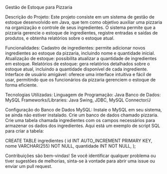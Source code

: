 Gestão de Estoque para Pizzaria 

Descrição do Projeto:
Este projeto consiste em um sistema de gestão de estoque desenvolvido em Java, que tem como objetivo auxiliar uma pizzaria na organização e controle de seus ingredientes.
O sistema permite que a pizzaria gerencie o estoque de ingredientes, registre entradas e saídas de produtos, e obtenha relatórios sobre o estoque atual.

Funcionalidades:
Cadastro de ingredientes: permite adicionar novos ingredientes ao estoque da pizzaria, incluindo nome e quantidade inicial.
Atualização de estoque: possibilita atualizar a quantidade de ingredientes em estoque.
Relatórios de estoque: gera relatórios detalhados sobre o estoque atual, incluindo a quantidade disponível de cada ingrediente.
Interface de usuário amigável: oferece uma interface intuitiva e fácil de usar, permitindo que os funcionários da pizzaria gerenciem o estoque de forma eficiente.

Tecnologias Utilizadas:
Linguagem de Programação: Java
Banco de Dados: MySQL
Frameworks/Libraries: Java Swing, JDBC, MySQL Connector/J

Configuração do Banco de Dados MySQL:
Instale o MySQL em seu sistema, se ainda não estiver instalado.
Crie um banco de dados chamado pizzaria.
Crie uma tabela chamada ingredientes com os campos necessários para armazenar os dados dos ingredientes. Aqui está um exemplo de script SQL para criar a tabela:

CREATE TABLE ingredientes (
    id INT AUTO_INCREMENT PRIMARY KEY,
    nome VARCHAR(255) NOT NULL,
    quantidade INT NOT NULL,
    );
    


Contribuições são bem-vindas! Se você identificar qualquer problema ou tiver sugestões de melhorias, sinta-se à vontade para abrir uma issue ou enviar um pull request.
